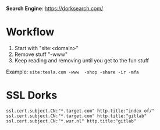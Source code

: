 **Search Engine**: https://dorksearch.com/

# Workflow
1. Start with "site:\<domain\>"
2. Remove stuff "-www"
3. Keep reading and removing until you get to the fun stuff

Example: `site:tesla.com -www  -shop -share -ir -mfa`


# SSL Dorks
```
ssl.cert.subject.CN:"*.target.com" http.title:"index of/"
ssl.cert.subject.CN:"*.target.com" http.title:"gitlab"
ssl.cert.subject.CN:"*.wur.nl" http.title:"gitlab"
```


